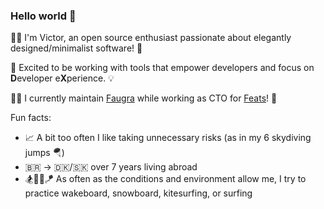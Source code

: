 ### Hello world 🤙

<!--
**zvictor/zvictor** is a ✨ _special_ ✨ repository because its `README.md` (this file) appears on your GitHub profile.

Here are some ideas to get you started:

- 🔭 I’m currently working on ...
- 🌱 I’m currently learning ...
- 👯 I’m looking to collaborate on ...
- 🤔 I’m looking for help with ...
- 💬 Ask me about ...
- 📫 How to reach me: ...
- 😄 Pronouns: ...
- ⚡ Fun fact: ...
-->


👨‍🎨 I'm Victor, an open source enthusiast passionate about elegantly designed/minimalist software! 🎨

💪 Excited to be working with tools that empower developers and focus on **D**eveloper e**X**perience. 💡

👨‍🔬 I currently maintain [Faugra](https://github.com/zvictor/faugra) while working as CTO for [Feats](https://feats.co/)! 💼

Fun facts:

* 📈 A bit too often I like taking unnecessary risks (as in my 6 skydiving jumps 🪂)
* 🇧🇷 → 🇩🇰/🇸🇰 over 7 years living abroad
* 🏂🏄‍♀️🪁 As often as the conditions and environment allow me, I try to practice wakeboard, snowboard, kitesurfing, or surfing
